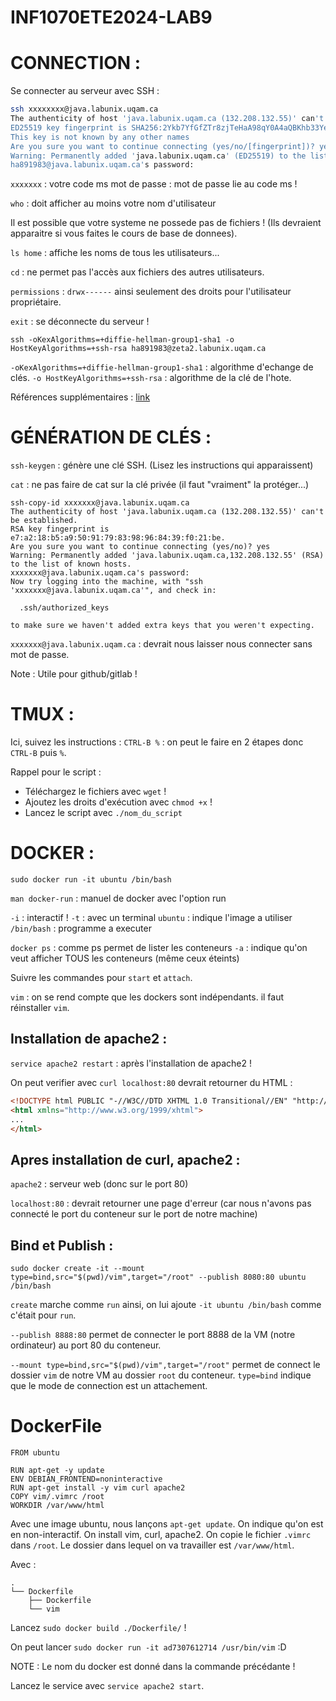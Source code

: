 # INF1070ETE2024-LAB9

# CONNECTION : 

Se connecter au serveur avec SSH :

```sh 
ssh xxxxxxxx@java.labunix.uqam.ca
The authenticity of host 'java.labunix.uqam.ca (132.208.132.55)' can't be established.
ED25519 key fingerprint is SHA256:2Ykb7YfGfZTr8zjTeHaA98qY0A4aQBKhb33Ye1SeA+U.
This key is not known by any other names
Are you sure you want to continue connecting (yes/no/[fingerprint])? yes
Warning: Permanently added 'java.labunix.uqam.ca' (ED25519) to the list of known hosts.
ha891983@java.labunix.uqam.ca's password: 
```

`xxxxxxx` : votre code ms
mot de passe : mot de passe lie au code ms !


`who` : doit afficher au moins votre nom d'utilisateur

Il est possible que votre systeme ne possede pas de fichiers ! 
(Ils devraient apparaitre si vous faites le cours de base de donnees).

`ls home` : affiche les noms de tous les utilisateurs... 

`cd` : ne permet pas l'accès aux fichiers des autres utilisateurs.  

`permissions` : `drwx------` ainsi seulement des droits pour l'utilisateur propriétaire. 

`exit` : se déconnecte du serveur !

`ssh -oKexAlgorithms=+diffie-hellman-group1-sha1 -o HostKeyAlgorithms=+ssh-rsa ha891983@zeta2.labunix.uqam.ca`

`-oKexAlgorithms=+diffie-hellman-group1-sha1` : algorithme d'echange de clés.
`-o HostKeyAlgorithms=+ssh-rsa` : algorithme de la clé de l'hote.

Références supplémentaires : [link](https://wiki.uqam.ca/display/SWSI/Labunix)

# GÉNÉRATION DE CLÉS : 

`ssh-keygen` : génère une clé SSH. (Lisez les instructions qui apparaissent)

`cat` : ne pas faire de cat sur la clé privée (il faut "vraiment" la protéger...) 

```
ssh-copy-id xxxxxxx@java.labunix.uqam.ca
The authenticity of host 'java.labunix.uqam.ca (132.208.132.55)' can't be established.
RSA key fingerprint is e7:a2:18:b5:a9:50:91:79:83:98:96:84:39:f0:21:be.
Are you sure you want to continue connecting (yes/no)? yes
Warning: Permanently added 'java.labunix.uqam.ca,132.208.132.55' (RSA) to the list of known hosts.
xxxxxxx@java.labunix.uqam.ca's password: 
Now try logging into the machine, with "ssh 'xxxxxxx@java.labunix.uqam.ca'", and check in:

  .ssh/authorized_keys

to make sure we haven't added extra keys that you weren't expecting.
```

`xxxxxxx@java.labunix.uqam.ca` : devrait nous laisser nous connecter sans mot de passe.

Note : Utile pour github/gitlab ! 

# TMUX : 

Ici, suivez les instructions : 
`CTRL-B %` : on peut le faire en 2 étapes donc `CTRL-B` puis `%`. 

Rappel pour le script : 

- Téléchargez le fichiers avec `wget` ! 
- Ajoutez les droits d'exécution avec `chmod +x` ! 
- Lancez le script avec `./nom_du_script` 

# DOCKER : 

```
sudo docker run -it ubuntu /bin/bash
```

`man docker-run` : manuel de docker avec l'option run

`-i` : interactif ! 
`-t` : avec un terminal
`ubuntu` : indique l'image a utiliser 
`/bin/bash` : programme a executer 

`docker ps` : comme ps permet de lister les conteneurs 
`-a` : indique qu'on veut afficher TOUS les conteneurs (même ceux éteints)

Suivre les commandes pour `start` et `attach`. 

`vim` : on se rend compte que les dockers sont indépendants. il faut réinstaller `vim`.  


## Installation de apache2 : 

`service apache2 restart` : après l'installation de apache2 ! 

On peut verifier avec `curl localhost:80` devrait retourner du HTML : 

```html
<!DOCTYPE html PUBLIC "-//W3C//DTD XHTML 1.0 Transitional//EN" "http://www.w3.org/TR/xhtml1/DTD/xhtml1-transitional.dtd">
<html xmlns="http://www.w3.org/1999/xhtml">
...
</html>
```

## Apres installation de curl, apache2 : 

`apache2` : serveur web (donc sur le port 80) 

`localhost:80` : devrait retourner une page d'erreur 
(car nous n'avons pas connecté le port du conteneur sur le port de notre machine)


## Bind et Publish : 

` sudo docker create -it --mount type=bind,src="$(pwd)/vim",target="/root" --publish 8080:80 ubuntu /bin/bash ` 

`create` marche comme `run` ainsi, on lui ajoute `-it ubuntu /bin/bash` comme c'était pour `run`. 

`--publish 8888:80` permet de connecter le port 8888 de la VM (notre ordinateur) au port 80 du conteneur.

`--mount type=bind,src="$(pwd)/vim",target="/root"` permet de connect le dossier `vim` de notre VM au dossier `root` du conteneur. 
`type=bind` indique que le mode de connection est un attachement.

# DockerFile 

``` 
FROM ubuntu

RUN apt-get -y update
ENV DEBIAN_FRONTEND=noninteractive
RUN apt-get install -y vim curl apache2
COPY vim/.vimrc /root
WORKDIR /var/www/html
```

Avec une image ubuntu, nous lançons `apt-get update`. On indique qu'on est en non-interactif. On install vim, curl, apache2. On copie le fichier `.vimrc` dans `/root`.
Le dossier dans lequel on va travailler est `/var/www/html`.


Avec : 

```
.
└── Dockerfile
    ├── Dockerfile
    └── vim
```
Lancez `sudo docker build ./Dockerfile/` !

On peut lancer `sudo docker run -it ad7307612714 /usr/bin/vim` :D 

NOTE : Le nom du docker est donné dans la commande précédante !

Lancez le service avec `service apache2 start`. 
